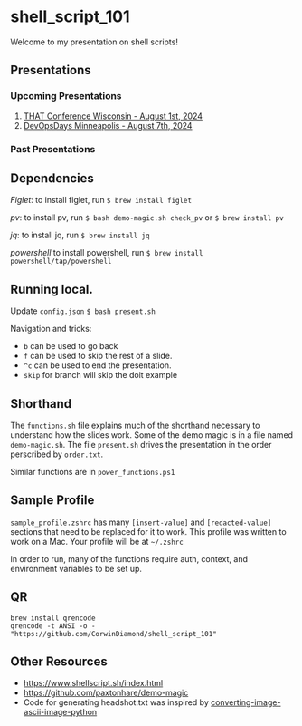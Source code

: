 # shell_script_101
Welcome to my presentation on shell scripts!

## Presentations
### Upcoming Presentations
 1. [THAT Conference Wisconsin - August 1st, 2024](https://thatconference.com/activities/sHZuD0q3tFK5B4tffKzV)
 1. [DevOpsDays Minneapolis - August 7th, 2024](https://devopsdays.org/events/2024-minneapolis/program/corwin-diamond)

 ### Past Presentations


## Dependencies
*Figlet*: to install figlet, run `$ brew install figlet`

*pv*: to install pv, run `$ bash demo-magic.sh check_pv` or `$ brew install pv`

*jq*: to install jq, run `$ brew install jq`

*powershell* to install powershell, run `$ brew install powershell/tap/powershell`

## Running local.
Update `config.json`
`$ bash present.sh`

Navigation and tricks:
 - `b` can be used to go back
 - `f` can be used to skip the rest of a slide.
 - `^c` can be used to end the presentation. 
 - `skip` for branch will skip the doit example 

## Shorthand
The `functions.sh` file explains much of the shorthand necessary to understand how the slides work. Some of the demo magic is in a file named `demo-magic.sh`. The file `present.sh` drives the presentation in the order perscribed by `order.txt`.

Similar functions are in `power_functions.ps1`

## Sample Profile
`sample_profile.zshrc` has many `[insert-value]` and `[redacted-value]` sections that need to be replaced for it to work. This profile was written to work on a Mac. Your profile will be at `~/.zshrc`

In order to run, many of the functions require auth, context, and environment variables to be set up.

## QR
```
brew install qrencode
qrencode -t ANSI -o - "https://github.com/CorwinDiamond/shell_script_101"
```

## Other Resources
 - https://www.shellscript.sh/index.html
 - https://github.com/paxtonhare/demo-magic
 - Code for generating headshot.txt was inspired by [converting-image-ascii-image-python](https://geeksforgeeks.org/converting-image-ascii-image-python)
